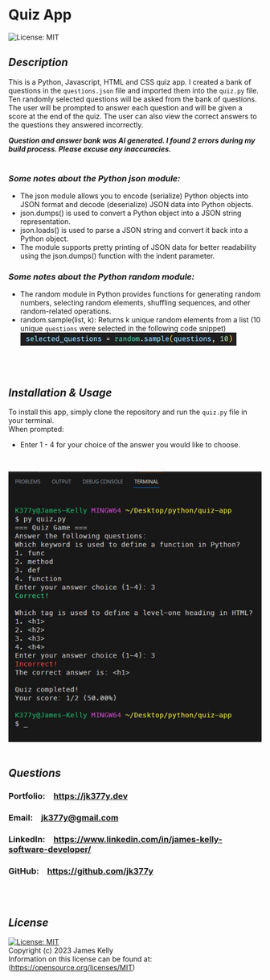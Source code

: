 # Quiz App
![License: MIT](https://img.shields.io/badge/License-MIT-blue.svg)

## *Description*
This is a Python, Javascript, HTML and CSS quiz app. I created a bank of questions in the `questions.json` file and imported them into the `quiz.py` file. Ten randomly selected questions will be asked from the bank of questions. The user will be prompted to answer each question and will be given a score at the end of the quiz. The user can also view the correct answers to the questions they answered incorrectly.
<br>

***Question and answer bank was AI generated. I found 2 errors during my build process. Please excuse any inaccuracies.***
<br>
<br>

### ***Some notes about the Python json module:***<br>
 - The json module allows you to encode (serialize) Python objects into JSON format and decode (deserialize) JSON data into Python objects.<br>
 - json.dumps() is used to convert a Python object into a JSON string representation.<br>
 - json.loads() is used to parse a JSON string and convert it back into a Python object.<br>
 - The module supports pretty printing of JSON data for better readability using the json.dumps() function with the indent parameter.<br>

### ***Some notes about the Python random module:***<br>
 - The random module in Python provides functions for generating random numbers, selecting random elements, shuffling sequences, and other random-related operations.<br>
 - random.sample(list, k): Returns k unique random elements from a list (10 unique `questions` were selected in the following code snippet)<br>
 ![screenshot2](images/screenshot2.JPG)
<br>
<br>

## *Installation & Usage*
To install this app, simply clone the repository and run the `quiz.py` file in your terminal.
<br>
When prompted:<br>
 - Enter 1 - 4 for your choice of the answer you would like to choose.<br>
<br>

![screenshot](images/screenshot.JPG)
<br>
<br>

## *Questions*
<h3>Portfolio:&emsp;<a href="https://jk377y.dev" target="_blank">https://jk377y.dev</a></h3>
<h3>Email:&emsp;<a href="mailto:jk377y@gmail.com" target="_blank">jk377y@gmail.com</a></h3>
<h3>LinkedIn:&emsp;<a href="https://www.linkedin.com/in/james-kelly-software-developer/" target="_blank">https://www.linkedin.com/in/james-kelly-software-developer/</a></h3>
<h3>GitHub:&emsp;<a href="https://github.com/jk377y" target="_blank">https://github.com/jk377y</a></h3>
<br>
<br>

## *License*
[![License: MIT](https://img.shields.io/badge/License-MIT-blue.svg)](https://opensource.org/licenses/MIT)
<br>Copyright (c) 2023 James Kelly
<br>Information on this license can be found at: (https://opensource.org/licenses/MIT)